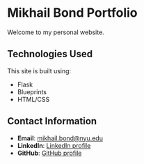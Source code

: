 # Mikhail Bond Portfolio

Welcome to my personal website.

## Technologies Used

This site is built using:
- Flask
- Blueprints
- HTML/CSS

## Contact Information
- **Email**: [mikhail.bond@nyu.edu]()
- **LinkedIn**: [LinkedIn profile](https://www.linkedin.com/in/mikhail-bond-471b181a9)
- **GitHub**: [GitHub profile](https://github.com/mikhailbond1e)
